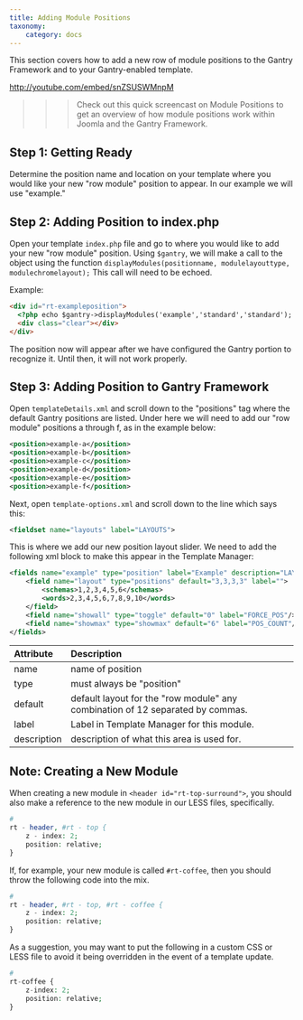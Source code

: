 ```yaml
---
title: Adding Module Positions
taxonomy:
    category: docs
---
```


This section covers how to add a new row of module positions to the Gantry Framework and to your Gantry-enabled template.

http://youtube.com/embed/snZSUSWMnpM

>>> Check out this quick screencast on Module Positions to get an overview of how module positions work within Joomla and the Gantry Framework.


Step 1: Getting Ready
---------------------
Determine the position name and location on your template where you would like your new "row module" position to appear. In our example we will use "example."


Step 2: Adding Position to index.php
------------------------------------
Open your template `index.php` file and go to where you would like to add your new "row module" position. Using `$gantry`, we will make a call to the object using the function `displayModules(positionname, modulelayouttype, modulechromelayout);` This call will need to be echoed.

Example:

```html
<div id="rt-exampleposition">
  <?php echo $gantry->displayModules('example','standard','standard'); ?>
  <div class="clear"></div>
</div>
```

The position now will appear after we have configured the Gantry portion to recognize it. Until then, it will not work properly.


Step 3: Adding Position to Gantry Framework
-------------------------------------------
Open `templateDetails.xml` and scroll down to the "positions" tag where the default Gantry positions are listed. Under here we will need to add our "row module" positions a through f, as in the example below:

```xml
<position>example-a</position>
<position>example-b</position>
<position>example-c</position>
<position>example-d</position>
<position>example-e</position>
<position>example-f</position>
```

Next, open `template-options.xml` and scroll down to the line which says this:

```xml
<fieldset name="layouts" label="LAYOUTS">
```

This is where we add our new position layout slider. We need to add the following xml block to make this appear in the Template Manager:

```xml
<fields name="example" type="position" label="Example" description="LAYOUT_POS_DESC">
    <field name="layout" type="positions" default="3,3,3,3" label="">
        <schemas>1,2,3,4,5,6</schemas>
        <words>2,3,4,5,6,7,8,9,10</words>
    </field>
    <field name="showall" type="toggle" default="0" label="FORCE_POS"/>
    <field name="showmax" type="showmax" default="6" label="POS_COUNT"/>
</fields>
```

| Attribute    | Description                                                                    |
|:-------------|:-------------------------------------------------------------------------------|
|        name  | name of position                                                               |
|        type  | must always be "position"                                                      |
|     default  | default layout for the "row module" any combination of 12 separated by commas. |
|       label  | Label in Template Manager for this module.                                     |
| description  | description of what this area is used for.                                     |

Note: Creating a New Module
---------------------------
When creating a new module in `<header id="rt-top-surround">`, you should also make a reference to the new module in our LESS files, specifically.

```php
#
rt - header, #rt - top { 
    z - index: 2; 
    position: relative; 
}
```

If, for example, your new module is called `#rt-coffee`, then you should throw the following code into the mix.

```php
#
rt - header, #rt - top, #rt - coffee { 
    z - index: 2; 
    position: relative; 
}
```

As a suggestion, you may want to put the following in a custom CSS or LESS file to avoid it being overridden in the event of a template update.

```php
#
rt-coffee {
	z-index: 2;
	position: relative;
}
```